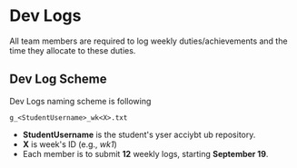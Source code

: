 # Dev Logs
All team members are required to log weekly duties/achievements and the time they allocate to these duties.

## Dev Log Scheme
Dev Logs naming scheme is following


```
g_<StudentUsername>_wk<X>.txt
```

- **StudentUsername** is the student's yser acciybt ub repository.   
- **X** is week's ID (e.g., *wk1*)   
- Each member is to submit **12** weekly logs, starting **September 19**.   

